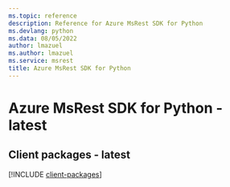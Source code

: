 ```yaml
---
ms.topic: reference
description: Reference for Azure MsRest SDK for Python
ms.devlang: python
ms.data: 08/05/2022
author: lmazuel
ms.author: lmazuel
ms.service: msrest
title: Azure MsRest SDK for Python
---
```

# Azure MsRest SDK for Python - latest

## Client packages - latest
[!INCLUDE [client-packages](msrest-client-index.md)]